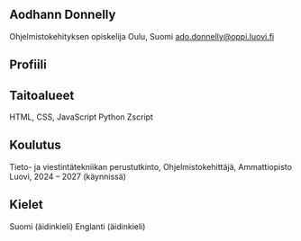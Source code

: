 ## Aodhann Donnelly

Ohjelmistokehityksen opiskelija
Oulu, Suomi
ado.donnelly@oppi.luovi.fi
## Profiili
## Taitoalueet
HTML, CSS, JavaScript
Python
Zscript
## Koulutus
Tieto- ja viestintätekniikan perustutkinto, Ohjelmistokehittäjä, Ammattiopisto Luovi, 2024 – 2027 (käynnissä)
## Kielet
Suomi (äidinkieli)
Englanti (äidinkieli)

